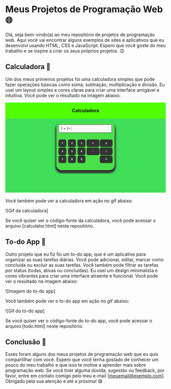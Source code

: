 # Meus Projetos de Programação Web 🌐

Olá, seja bem-vindo(a) ao meu repositório de projetos de programação web. Aqui você vai encontrar alguns exemplos de sites e aplicativos que eu desenvolvi usando HTML, CSS e JavaScript. Espero que você goste do meu trabalho e se inspire a criar os seus próprios projetos. 😊

## Calculadora 🧮

Um dos meus primeiros projetos foi uma calculadora simples que pode fazer operações básicas como soma, subtração, multiplicação e divisão. Eu usei um layout simples e cores claras para criar uma interface amigável e intuitiva. Você pode ver o resultado na imagem abaixo:

<img src="assets/calculadora versao 1.png" alt="imagem de uma calculadora"/>

Você também pode ver a calculadora em ação no gif abaixo:

![Gif da calculadora]

Se você quiser ver o código-fonte da calculadora, você pode acessar o arquivo [calculator.html] neste repositório.

## To-do App 📝

Outro projeto que eu fiz foi um to-do app, que é um aplicativo para organizar as suas tarefas diárias. Você pode adicionar, editar, marcar como concluída ou excluir as suas tarefas. Você também pode filtrar as tarefas por status (todas, ativas ou concluídas). Eu usei um design minimalista e cores vibrantes para criar uma interface atraente e funcional. Você pode ver o resultado na imagem abaixo:

![Imagem do to-do app]

Você também pode ver o to-do app em ação no gif abaixo:

![Gif do to-do app]

Se você quiser ver o código-fonte do to-do app, você pode acessar o arquivo [todo.html] neste repositório.

## Conclusão 🎉

Esses foram alguns dos meus projetos de programação web que eu quis compartilhar com você. Espero que você tenha gostado de conhecer um pouco do meu trabalho e que isso te motive a aprender mais sobre programação web. Se você tiver alguma dúvida, sugestão ou feedback, por favor, entre em contato comigo pelo meu e-mail [meuemail@exemplo.com]. Obrigado pela sua atenção e até a próxima! 😄
